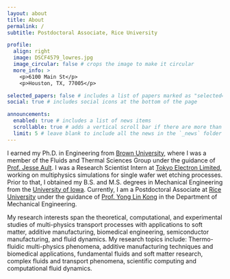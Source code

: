```yaml
---
layout: about
title: About
permalink: /
subtitle: Postdoctoral Associate, Rice University

profile:
  align: right
  image: DSCF4579_lowres.jpg
  image_circular: false # crops the image to make it circular
  more_info: >
    <p>6100 Main St</p>
    <p>Houston, TX, 77005</p>

selected_papers: false # includes a list of papers marked as "selected={true}"
social: true # includes social icons at the bottom of the page

announcements:
  enabled: true # includes a list of news items
  scrollable: true # adds a vertical scroll bar if there are more than 3 news items
  limit: 5 # leave blank to include all the news in the `_news` folder
---
```


I earned my Ph.D. in Engineering from [Brown University](http://www.brown.edu), where I was a member of the Fluids and Thermal Sciences Group under the guidance of [Prof. Jesse Ault](https://sites.brown.edu/aultlab/). I was a Research Scientist Intern at [Tokyo Electron Limited](https://www.tel.com/), working on multiphysics simulations for single wafer wet etching processes. Prior to that, I obtained my B.S. and M.S. degrees in Mechanical Engineering from the [University of Iowa](https://www.uiowa.edu). Currently, I am a Postdoctoral Associate at [Rice University](http://www.rice.edu) under the guidance of [Prof. Yong Lin Kong](https://profiles.rice.edu/faculty/yong-lin-kong) in the Department of Mechanical Engineering.

My research interests span the theoretical, computational, and experimental studies of multi-physics transport processes with applications to soft matter, additive manufacturing, biomedical engineering, semiconductor manufacturing, and fluid dynamics. My research topics include: Thermo-fluidic multi-physics phenomena, additive manufacturing techniques and biomedical applications, fundamental fluids and soft matter research, complex fluids and transport phenomena, scientific computing and computational fluid dynamics.
